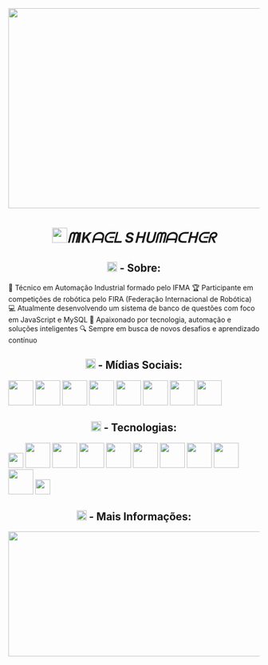 <img width="1000" height="400" src="https://github.com/Mikael-Shumacher/Mikael-Shumacher/blob/main/21116158daaeb1459b4ec0758505e1ad.gif">
<h1 style="text-align: center"><img width="30px" src="https://github.com/Mikael-Shumacher/Mikael-Shumacher/assets/87154081/d56701f9-b7e2-48f6-a529-c637e7d60069"><i>ᗰIKᗩᕮᒪ Sᕼᑌᗰᗩᑕᕼᕮᖇ</i></h1>

<h2 style="text-align: center"><img width="20px" src="https://github.com/Mikael-Shumacher/Mikael-Shumacher/assets/87154081/275941fc-fb24-44c6-880f-25b609e6b5b5"> - Sobre:</h2>
<p>🤖 Técnico em Automação Industrial formado pelo IFMA
🏆 Participante em competições de robótica pelo FIRA (Federação Internacional de Robótica)
💻 Atualmente desenvolvendo um sistema de banco de questões com foco em JavaScript e MySQL
🚀 Apaixonado por tecnologia, automação e soluções inteligentes
🔍 Sempre em busca de novos desafios e aprendizado contínuo</p>

<h2 style="text-align: center"><img width="20px" src="https://github.com/Mikael-Shumacher/Mikael-Shumacher/assets/87154081/42492358-e3c6-4d21-8142-0dec9429a77a"> - Mídias Sociais:</h2>
<a href="https://discord.gg/godzin07"><img width="50px" src="https://github.com/Mikael-Shumacher/Mikael-Shumacher/assets/87154081/9dfc588b-a07f-40dc-bd06-9aae0f28dd6d"></a>
<a href="https://linkedin.com/in/www.linkedin.com/in/mikael-shumacher-59b860252"><img width="50px" src="https://github.com/Mikael-Shumacher/Mikael-Shumacher/assets/87154081/1fb8a73b-3b89-40c1-8f94-2aac13d75195"></a>
<a href="https://twitter.com/https://twitter.com/Mike_Shumacher"><img width="50px" src="https://github.com/Mikael-Shumacher/Mikael-Shumacher/assets/87154081/18183bd6-13af-4350-bcff-6ee7147565f2"></a>
<a href="https://youtube.com/@https://www.youtube.com/channel/UCOoUTHxnubxA8ktz8oMPKCw"><img width="50px" src="https://github.com/Mikael-Shumacher/Mikael-Shumacher/assets/87154081/47bc5e5c-e24a-42a1-acf6-8dbb0620e24f"></a>
<a href="#"><img width="50px" src="https://github.com/Mikael-Shumacher/Mikael-Shumacher/assets/87154081/ea62091b-f3ab-4f9d-8c88-4e1f2800e6a4"></a>
<a href="#"><img width="50px" src="https://github.com/Mikael-Shumacher/Mikael-Shumacher/assets/87154081/72f4670b-5d60-4555-8764-39a6fc78fee4"></a>
<a href="#"><img width="50px" src="https://github.com/Mikael-Shumacher/Mikael-Shumacher/assets/87154081/eeb9241f-c28c-4dac-acf6-c57f29fee875"></a>
<a href="#"><img width="50px" src="https://github.com/Mikael-Shumacher/Mikael-Shumacher/assets/87154081/03b9a54b-0220-41e5-b36f-d0d9c41a40cf"></a>


<h2 style="text-align: center"><img width="20px" src="https://github.com/Mikael-Shumacher/Mikael-Shumacher/assets/87154081/8b72039e-c4e2-4078-b95f-a9af43ae97e9"> - Tecnologias:</h2>
<img width="30" src="https://github.com/Mikael-Shumacher/Mikael-Shumacher/assets/87154081/5da15ad8-c8c6-4f1f-9aad-9696a42c2726">
<a href="#"><img width="50px" src="https://github.com/Mikael-Shumacher/Mikael-Shumacher/assets/87154081/5d6ab96d-4288-4f81-a73e-2ecdedba25d6"></a>
<a href="#"><img width="50px" src="https://github.com/Mikael-Shumacher/Mikael-Shumacher/assets/87154081/d6bc58cb-9659-48fb-b2e6-2a4b6a6d36f8"></a>
<a href="#"><img width="50px" src="https://github.com/Mikael-Shumacher/Mikael-Shumacher/assets/87154081/fd182ba2-920a-4f68-8643-38797e885243"></a>
<a href="#"><img width="50px" src="https://github.com/Mikael-Shumacher/Mikael-Shumacher/assets/87154081/6f93d48c-94c0-4491-9b30-edae99200e04"></a>
<a href="#"><img width="50px" src="https://github.com/Mikael-Shumacher/Mikael-Shumacher/assets/87154081/d0466735-004c-495a-8a20-cecc36e2a4ba"></a>
<a href="#"><img width="50px" src="https://github.com/Mikael-Shumacher/Mikael-Shumacher/assets/87154081/48aa13af-0c99-4050-b322-4f21e7d58e44"></a>
<a href="#"><img width="50px" src="https://github.com/Mikael-Shumacher/Mikael-Shumacher/assets/87154081/93948bc4-9887-4c50-a55b-de2ffaee743f"></a>
<a href="#"><img width="50px" src="https://github.com/Mikael-Shumacher/Mikael-Shumacher/assets/87154081/7bd1c38e-9760-4b21-9ab8-5078aa3ab5c9"></a>
<a href="#"><img width="50px" src="https://github.com/Mikael-Shumacher/Mikael-Shumacher/assets/87154081/e535372f-b276-41b5-8b51-1a6be60473f6"></a>
<img width="30" src="https://github.com/Mikael-Shumacher/Mikael-Shumacher/assets/87154081/5da15ad8-c8c6-4f1f-9aad-9696a42c2726">

<h2 style="text-align: center"><img width="20px" src="https://github.com/Mikael-Shumacher/Mikael-Shumacher/assets/87154081/73274a71-d984-415f-bc1f-a46cae0c0881"> - Mais Informações:</h2>

<img width="2000" height="250" src="/giphy.gif">

